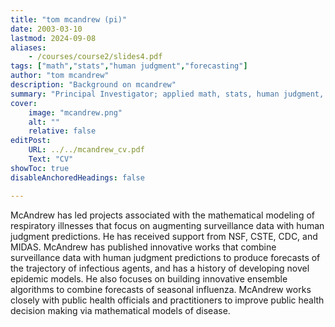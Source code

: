 ```yaml
---
title: "tom mcandrew (pi)"
date: 2003-03-10
lastmod: 2024-09-08
aliases: 
    - /courses/course2/slides4.pdf
tags: ["math","stats","human judgment","forecasting"]
author: "tom mcandrew"
description: "Background on mcandrew" 
summary: "Principal Investigator; applied math, stats, human judgment, forecasting, infectious diseases" 
cover:
    image: "mcandrew.png"
    alt: ""
    relative: false
editPost:
    URL: ../../mcandrew_cv.pdf
    Text: "CV"
showToc: true
disableAnchoredHeadings: false

---
```


McAndrew has led projects associated with the mathematical modeling of respiratory illnesses that focus on augmenting surveillance data with human judgment predictions. He has received support from NSF, CSTE, CDC, and MIDAS. McAndrew has published innovative works that combine surveillance data with human judgment predictions to produce forecasts of the trajectory of infectious agents, and has a history of developing novel epidemic models. He also focuses on building innovative ensemble algorithms to combine forecasts of seasonal influenza. McAndrew works closely with public health officials and practitioners to improve public health decision making via mathematical models of disease.
